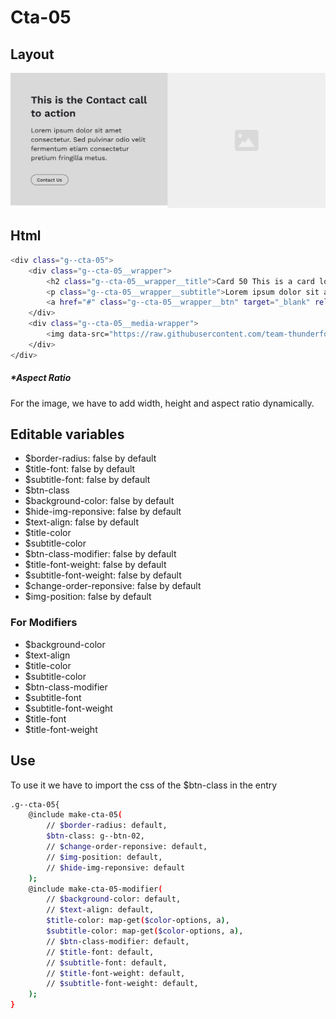 # Cta-05

## Layout

![alt text][cta-05]

[cta-05]: /src/img/global-components/cta/cta-05.jpg

## Html

```sh
<div class="g--cta-05">
    <div class="g--cta-05__wrapper">
        <h2 class="g--cta-05__wrapper__title">Card 50 This is a card lorem ispum dolor sit</h2>
        <p class="g--cta-05__wrapper__subtitle">Lorem ipsum dolor sit amet consectetur. Sed pulvinar odio velit fermentum etiam consectetur pretium fringilla metus.</p>
        <a href="#" class="g--cta-05__wrapper__btn" target="_blank" rel="noopener noreferrer">Contact Us</a>
    </div>
    <div class="g--cta-05__media-wrapper">
        <img data-src="https://raw.githubusercontent.com/team-thunderfoot/ui/main/src/img/global-components/img-placeholder.jpg" src="/src/img/global-components/placeholder.jpg" alt="img alt" class="g--cta-05__media-wrapper__media g--lazy-01 f--ar" width="1000" height="1000" style="aspect-ratio: 1000 / 1000">
    </div>
</div>
```

##### \*Aspect Ratio

For the image, we have to add width, height and aspect ratio dynamically.

## Editable variables

- $border-radius: false by default
- $title-font: false by default
- $subtitle-font: false by default
- $btn-class
- $background-color: false by default
- $hide-img-reponsive: false by default
- $text-align: false by default
- $title-color
- $subtitle-color
- $btn-class-modifier: false by default
- $title-font-weight: false by default
- $subtitle-font-weight: false by default
- $change-order-reponsive: false by default
- $img-position: false by default

### For Modifiers

- $background-color
- $text-align
- $title-color
- $subtitle-color
- $btn-class-modifier
- $subtitle-font
- $subtitle-font-weight
- $title-font
- $title-font-weight

## Use

To use it we have to import the css of the $btn-class in the entry

```sh
.g--cta-05{
    @include make-cta-05(
        // $border-radius: default,
        $btn-class: g--btn-02,
        // $change-order-reponsive: default,
        // $img-position: default,
        // $hide-img-reponsive: default
    );
    @include make-cta-05-modifier(
        // $background-color: default,
        // $text-align: default,
        $title-color: map-get($color-options, a),
        $subtitle-color: map-get($color-options, a),
        // $btn-class-modifier: default,
        // $title-font: default,
        // $subtitle-font: default,
        // $title-font-weight: default,
        // $subtitle-font-weight: default,
    );
}
```